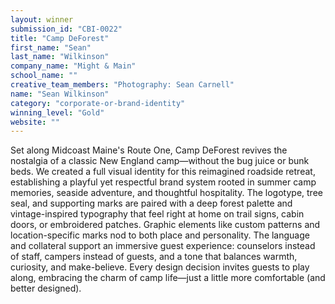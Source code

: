 ```yaml
---
layout: winner
submission_id: "CBI-0022"
title: "Camp DeForest"
first_name: "Sean"
last_name: "Wilkinson"
company_name: "Might & Main"
school_name: ""
creative_team_members: "Photography: Sean Carnell"
name: "Sean Wilkinson"
category: "corporate-or-brand-identity"
winning_level: "Gold"
website: ""
---
```


Set along Midcoast Maine's Route One, Camp DeForest revives the nostalgia of a classic New England camp—without the bug juice or bunk beds. We created a full visual identity for this reimagined roadside retreat, establishing a playful yet respectful brand system rooted in summer camp memories, seaside adventure, and thoughtful hospitality. The logotype, tree seal, and supporting marks are paired with a deep forest palette and vintage-inspired typography that feel right at home on trail signs, cabin doors, or embroidered patches. Graphic elements like custom patterns and location-specific marks nod to both place and personality. The language and collateral support an immersive guest experience: counselors instead of staff, campers instead of guests, and a tone that balances warmth, curiosity, and make-believe. Every design decision invites guests to play along, embracing the charm of camp life—just a little more comfortable (and better designed).
